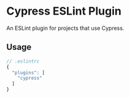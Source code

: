 # Cypress ESLint Plugin

An ESLint plugin for projects that use Cypress.

## Usage

```js
// .eslintrc
{
  "plugins": [
    "cypress"
  ]
}
```
